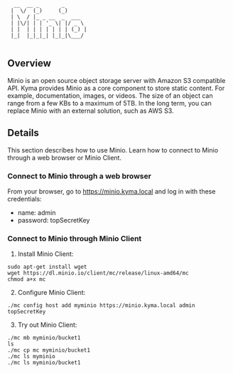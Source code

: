 ```
  __  __ _       _       
 |  \/  (_)     (_)      
 | \  / |_ _ __  _  ___  
 | |\/| | | '_ \| |/ _ \
 | |  | | | | | | | (_) |
 |_|  |_|_|_| |_|_|\___/


```

## Overview

Minio is an open source object storage server with Amazon S3 compatible API. Kyma provides Minio as a core component to store static content. For example, documentation, images, or videos. The size of an object can range from a few KBs to a maximum of 5TB. In the long term, you can replace Minio with an external solution, such as AWS S3.  

## Details

This section describes how to use Minio. Learn how to connect to Minio through a web browser or Minio Client.

### Connect to Minio through a web browser

From your browser, go to https://minio.kyma.local and log in with these credentials:
 - name: admin
 - password: topSecretKey

### Connect to Minio through Minio Client

1. Install Minio Client:
```
sudo apt-get install wget
wget https://dl.minio.io/client/mc/release/linux-amd64/mc
chmod a+x mc
```

2. Configure Minio Client:
```
./mc config host add myminio https://minio.kyma.local admin topSecretKey
```

3. Try out Minio Client:
```
./mc mb myminio/bucket1
ls
./mc cp mc myminio/bucket1
./mc ls myminio
./mc ls myminio/bucket1
```
